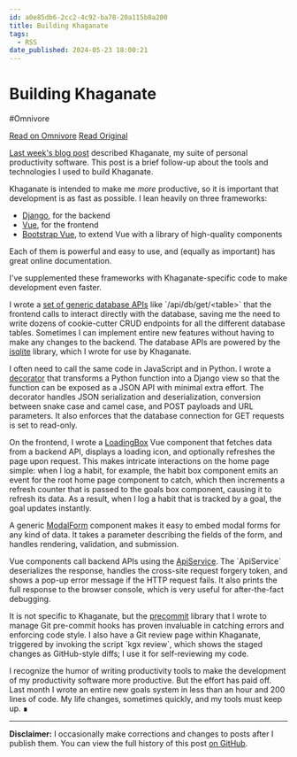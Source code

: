 ```yaml
---
id: a0e85db6-2cc2-4c92-ba78-20a115b8a200
title: Building Khaganate
tags:
  - RSS
date_published: 2024-05-23 18:00:21
---
```


# Building Khaganate
#Omnivore

[Read on Omnivore](https://omnivore.app/me/building-khaganate-18fa805c1e9)
[Read Original](https://iafisher.com/blog/2022/02/building-khaganate)



[Last week&#39;s blog post](https:&#x2F;&#x2F;iafisher.com&#x2F;blog&#x2F;2022&#x2F;02&#x2F;khaganate) described Khaganate, my suite of personal productivity software. This post is a brief follow-up about the tools and technologies I used to build Khaganate.

Khaganate is intended to make me _more_ productive, so it is important that development is as fast as possible. I lean heavily on three frameworks:

* [Django](https:&#x2F;&#x2F;www.djangoproject.com&#x2F;), for the backend
* [Vue](https:&#x2F;&#x2F;vuejs.org&#x2F;), for the frontend
* [Bootstrap Vue](https:&#x2F;&#x2F;bootstrap-vue.org&#x2F;), to extend Vue with a library of high-quality components

Each of them is powerful and easy to use, and (equally as important) has great online documentation.

I&#39;ve supplemented these frameworks with Khaganate-specific code to make development even faster.

I wrote a [set of generic database APIs](https:&#x2F;&#x2F;github.com&#x2F;iafisher&#x2F;khaganate-snapshot&#x2F;blob&#x2F;master&#x2F;server&#x2F;api%5Fdatabase.py) like &#x60;&#x2F;api&#x2F;db&#x2F;get&#x2F;&lt;table&gt;&#x60; that the frontend calls to interact directly with the database, saving me the need to write dozens of cookie-cutter CRUD endpoints for all the different database tables. Sometimes I can implement entire new features without having to make any changes to the backend. The database APIs are powered by the [isqlite](https:&#x2F;&#x2F;isqlite.readthedocs.io&#x2F;en&#x2F;latest&#x2F;) library, which I wrote for use by Khaganate.

I often need to call the same code in JavaScript and in Python. I wrote a [decorator](https:&#x2F;&#x2F;github.com&#x2F;iafisher&#x2F;khaganate-snapshot&#x2F;blob&#x2F;master&#x2F;server&#x2F;adapter.py#L10) that transforms a Python function into a Django view so that the function can be exposed as a JSON API with minimal extra effort. The decorator handles JSON serialization and deserialization, conversion between snake case and camel case, and POST payloads and URL parameters. It also enforces that the database connection for GET requests is set to read-only.

On the frontend, I wrote a [LoadingBox](https:&#x2F;&#x2F;github.com&#x2F;iafisher&#x2F;khaganate-snapshot&#x2F;blob&#x2F;master&#x2F;frontend&#x2F;components&#x2F;LoadingBox.vue) Vue component that fetches data from a backend API, displays a loading icon, and optionally refreshes the page upon request. This makes intricate interactions on the home page simple: when I log a habit, for example, the habit box component emits an event for the root home page component to catch, which then increments a refresh counter that is passed to the goals box component, causing it to refresh its data. As a result, when I log a habit that is tracked by a goal, the goal updates instantly.

A generic [ModalForm](https:&#x2F;&#x2F;github.com&#x2F;iafisher&#x2F;khaganate-snapshot&#x2F;blob&#x2F;master&#x2F;frontend&#x2F;components&#x2F;ModalForm.vue) component makes it easy to embed modal forms for any kind of data. It takes a parameter describing the fields of the form, and handles rendering, validation, and submission.

Vue components call backend APIs using the [ApiService](https:&#x2F;&#x2F;github.com&#x2F;iafisher&#x2F;khaganate-snapshot&#x2F;blob&#x2F;master&#x2F;frontend&#x2F;services&#x2F;api%5Fservice.js). The &#x60;ApiService&#x60; deserializes the response, handles the cross-site request forgery token, and shows a pop-up error message if the HTTP request fails. It also prints the full response to the browser console, which is very useful for after-the-fact debugging.

It is not specific to Khaganate, but the [precommit](https:&#x2F;&#x2F;github.com&#x2F;iafisher&#x2F;precommit) library that I wrote to manage Git pre-commit hooks has proven invaluable in catching errors and enforcing code style. I also have a Git review page within Khaganate, triggered by invoking the script &#x60;kgx review&#x60;, which shows the staged changes as GitHub-style diffs; I use it for self-reviewing my code.

I recognize the humor of writing productivity tools to make the development of my productivity software more productive. But the effort has paid off. Last month I wrote an entire new goals system in less than an hour and 200 lines of code. My life changes, sometimes quickly, and my tools must keep up. ∎

---

**Disclaimer:** I occasionally make corrections and changes to posts after I publish them. You can view the full history of this post [on GitHub](https:&#x2F;&#x2F;github.com&#x2F;iafisher&#x2F;blog&#x2F;commits&#x2F;master&#x2F;2022-02-building-khaganate.md).